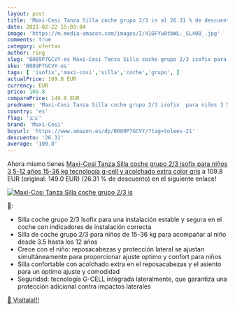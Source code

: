 ```yaml
---
layout: post
title: 'Maxi-Cosi Tanza Silla coche grupo 2/3 is al 26.31 % de descuento'
date: 2021-02-22 15:03:04
image: 'https://m.media-amazon.com/images/I/41GFYu8tbWL._SL400_.jpg'
comments: true
category: ofertas
author: ring
slug: 'B089P7GCVY-es Maxi-Cosi Tanza Silla coche grupo 2/3 isofix para niños 3...'
sku: 'B089P7GCVY-es'
tags: [ 'isofix','maxi-cosi','silla','coche','grupo', ]
actualPrice: 109.8 EUR
currency: EUR
price: 109.8
comparePrice: 149.0 EUR
prodname: 'Maxi-Cosi Tanza Silla coche grupo 2/3 isofix  para niños 3 5-12 años  15-36 kg  tecnología g-cell y acolchado extra  color gris'
country: 'es'
flag: '🇪🇸'
brand: 'Maxi-Cosi'
buyurl: 'https://www.amazon.es/dp/B089P7GCVY/?tag=tolees-21'
descuento: '26.31'
average: '109.8'
---
```


Ahora mismo tienes [Maxi-Cosi Tanza Silla coche grupo 2/3 isofix  para niños 3 5-12 años  15-36 kg  tecnología g-cell y acolchado extra  color gris](https://www.amazon.es/dp/B089P7GCVY/?tag=tolees-21) a 109.8 EUR (original: 149.0 EUR) (26.31 %  de descuento) en el siguiente enlace!

[![Maxi-Cosi Tanza Silla coche grupo 2/3 is](https://m.media-amazon.com/images/I/41GFYu8tbWL._SL400_.jpg)](https://www.amazon.es/dp/B089P7GCVY/?tag=tolees-21)

🔎:

- Silla coche grupo 2/3 Isofix para una instalación estable y segura en el coche con indicadores de instalación correcta
- Silla de coche grupo 2/3 para niños de 15-36 kg para acompañar al niño desde 3.5 hasta los 12 años
- Crece con el niño: reposacabezas y protección lateral se ajustan simultáneamente para proporcionar ajuste optimo y confort para niños
- Silla confortable con acolchado extra en el reposacabezas y el asiento para un optimo ajuste y comodidad
- Seguridad: tecnología G-CELL integrada lateralmente, que garantiza una protección adicional contra impactos laterales

[🛒 Visítala!!!](https://www.amazon.es/dp/B089P7GCVY/?tag=tolees-21)
